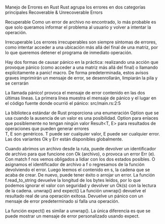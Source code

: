 Manejo de Errores en Rust
Rust agrupa los errores en dos categorías principales
Recoverable & Unrecoverable
Errors


Recuperable
Como un error de archivo no encontrado, lo más probable es que solo queramos informar el problema al usuario y volver a intentar la operación.

Irrecuperable
Los errores irrecuperables son siempre síntomas de errores, como intentar acceder a una ubicación más allá del final de una matriz, por lo que queremos detener el programa de inmediato operación.

Hay dos formas de causar pánico en la práctica: realizando una acción que provoque pánico (como acceder a una matriz más allá del final) o llamando explícitamente a panic! macro.
De forma predeterminada, estos avisos graves imprimirán un mensaje de error, se desenrollarán, limpiarán la pila y se cerrarán




La llamada pánico! provoca el mensaje de error contenido en las dos últimas líneas. 
La primera línea muestra el mensaje de pánico y el lugar en el código fuente donde ocurrió el pánico: src/main.rs:2:5 



La biblioteca estándar de Rust proporciona una enumeración Option<T> que se usa cuando la ausencia de un valor es una posibilidad. 
Option<T> para enlaces que posiblemente no tengan ningún valor
Result<T, E> para resultados de operaciones que pueden generar errores  
T, E son genéricos. T puede ser cualquier valor, E puede ser cualquier error. Las dos variantes Ok y Err están disponibles globalmente.

  
  
  Cuando abrimos un archivo desde la ruta, puede devolver un identificador de archivo para que funcione con Ok (archivo), o provoca un error Err (e).
 Con match f nos vemos obligados a lidiar con los dos estados posibles. O asignamos el identificador de archivo a f o regresamos de la función devolviendo el error. 
Luego leemos el contenido en s, la cadena que se acaba de crear. De nuevo, puede tener éxito o arrojar un error. La función f.read_to_string devuelve la longitud de los bytes leídos, por lo que podemos ignorar el valor con seguridad y devolver un Ok(s) con la lectura de la cadena. 
unwrap() and expect()
La función unwrap() devuelve el resultado real de una operación exitosa. Devuelve un pánico con un mensaje de error predeterminado si falla una operación.

  
  La función expect() es similar a unwrap(). La única diferencia es que se puede mostrar un mensaje de error personalizado usando expect.
